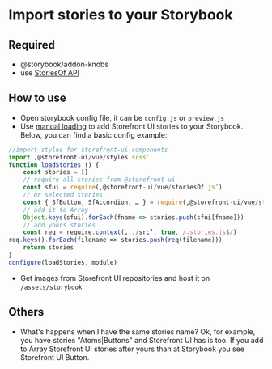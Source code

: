 # Import stories to your Storybook

## Required
- @storybook/addon-knobs
- use [StoriesOf API](https://storybook.js.org/docs/formats/storiesof-api/)

## How to use
- Open storybook config file, it can be `config.js` or `preview.js`
- Use [manual loading](https://storybook.js.org/docs/basics/writing-stories/#loading-stories) to add Storefront UI stories to your Storybook. Below, you can find a basic config example:
``` js
//import styles for storefront-ui components
import ‚@storefront-ui/vue/styles.scss’
function loadStories () {
    const stories = []
    // require all stories from @storefront-ui
    const sfui = require(‚@storefront-ui/vue/storiesOf.js’)
    // or selected stories
    const { SfButton, SfAccordion, … } = require(‚@storefront-ui/vue/storiesOf.js’)
    // add it to Array
    Object.keys(sfui).forEach(fname => stories.push(sfui[fname]))
    // add yours stories
    const req = require.context(‚../src’, true, /.stories.js$/)
req.keys().forEach(filename => stories.push(req(filename)))
    return stories
}
configure(loadStories, module)
``` 
- Get images from Storefront UI repositories and host it on `/assets/storybook`
## Others
- What's happens when I have the same stories name? Ok, for example, you have stories "Atoms|Buttons" and Storefront UI has is too. If you add to Array Storefront UI stories after yours than at Storybook you see Storefront UI Button.
